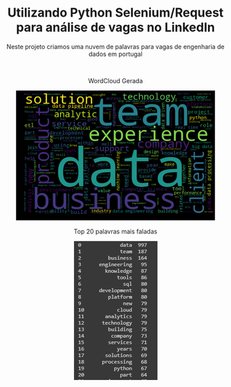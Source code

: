 <h1 align="center">Utilizando Python Selenium/Request para análise de vagas no LinkedIn</h1>
<p align="center">Neste projeto criamos uma nuvem de palavras para vagas de engenharia de dados em portugal</p>

<br>

<p align="center">WordCloud Gerada</p>
<p align="center">
  <img width="460" height="300" src="https://github.com/lucasjmorgado/python/blob/main/MBA/Web%20Mining%20%26%20Social%20Network%20Analysis/wordCloud.png">
</p>

<p align="center">Top 20 palavras mais faladas</p>
<p align="center">
  <img src="https://github.com/lucasjmorgado/python/blob/main/MBA/Web%20Mining%20%26%20Social%20Network%20Analysis/top20.png">
</p>
